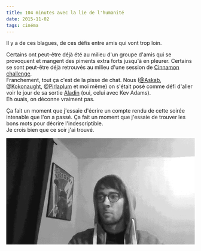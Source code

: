 ```yaml
---
title: 104 minutes avec la lie de l'humanité
date: 2015-11-02
tags: cinéma
---
```


Il y a de ces blagues, de ces défis entre amis qui vont trop loin.  

Certains ont peut-être déjà été au milieu d'un groupe d'amis qui se provoquent et mangent des piments extra forts jusqu'à en pleurer. Certains se sont peut-être déjà retrouvés au milieu d'une session de [Cinnamon challenge](https://en.wikipedia.org/wiki/Cinnamon_challenge).  
Franchement, tout ça c'est de la pisse de chat. Nous ([\@Askab](https://twitter.com/Askab), [\@Kokonaught](https://twitter.com/Kokonaught), [\@Pirlaplum](https://twitter.com/Pirlaplum) et moi même) on s'était posé comme défi d'aller voir le jour de sa sortie [Aladin](http://www.allocine.fr/film/fichefilm_gen_cfilm=228897.html) (oui, celui avec Kev Adams).  
Eh ouais, on déconne vraiment pas.

Ça fait un moment que j'essaie d'écrire un compte rendu de cette soirée intenable que l'on a passé. Ça fait un moment que j'essaie de trouver les bons mots pour décrire l'indescriptible.   
Je crois bien que ce soir j'ai trouvé.  

<!--more-->

![](/content/blog/2015/11/104-minutes-avec-la-lie-de-l-humanite/paulloz-facepalm.gif)
